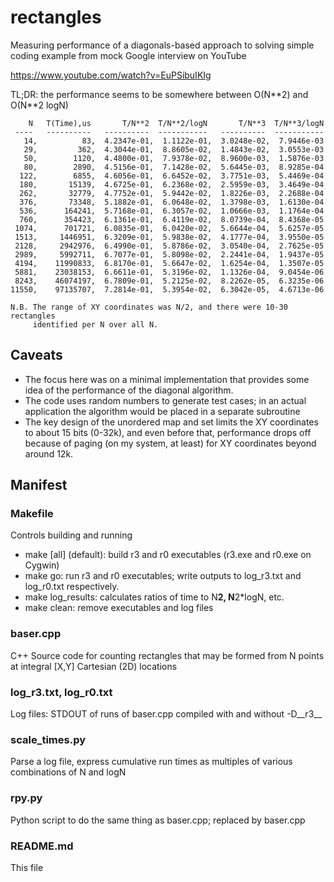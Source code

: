# rectangles
Measuring performance of a diagonals-based approach to solving simple coding example from mock Google interview on YouTube

https://www.youtube.com/watch?v=EuPSibuIKIg

TL;DR:  the performance seems to be somewhere between O(N\*\*2) and O(N\*\*2 logN)


        N   T(Time),us       T/N**2  T/N**2/logN       T/N**3  T/N**3/logN
     ----   ----------   ----------  -----------   ----------  -----------
       14,          83,  4.2347e-01,  1.1122e-01,  3.0248e-02,  7.9446e-03
       29,         362,  4.3044e-01,  8.8605e-02,  1.4843e-02,  3.0553e-03
       50,        1120,  4.4800e-01,  7.9378e-02,  8.9600e-03,  1.5876e-03
       80,        2890,  4.5156e-01,  7.1428e-02,  5.6445e-03,  8.9285e-04
      122,        6855,  4.6056e-01,  6.6452e-02,  3.7751e-03,  5.4469e-04
      180,       15139,  4.6725e-01,  6.2368e-02,  2.5959e-03,  3.4649e-04
      262,       32779,  4.7752e-01,  5.9442e-02,  1.8226e-03,  2.2688e-04
      376,       73348,  5.1882e-01,  6.0648e-02,  1.3798e-03,  1.6130e-04
      536,      164241,  5.7168e-01,  6.3057e-02,  1.0666e-03,  1.1764e-04
      760,      354423,  6.1361e-01,  6.4119e-02,  8.0739e-04,  8.4368e-05
     1074,      701721,  6.0835e-01,  6.0420e-02,  5.6644e-04,  5.6257e-05
     1513,     1446951,  6.3209e-01,  5.9838e-02,  4.1777e-04,  3.9550e-05
     2128,     2942976,  6.4990e-01,  5.8786e-02,  3.0540e-04,  2.7625e-05
     2989,     5992711,  6.7077e-01,  5.8098e-02,  2.2441e-04,  1.9437e-05
     4194,    11990833,  6.8170e-01,  5.6647e-02,  1.6254e-04,  1.3507e-05
     5881,    23038153,  6.6611e-01,  5.3196e-02,  1.1326e-04,  9.0454e-06
     8243,    46074197,  6.7809e-01,  5.2125e-02,  8.2262e-05,  6.3235e-06
    11550,    97135707,  7.2814e-01,  5.3954e-02,  6.3042e-05,  4.6713e-06

    N.B. The range of XY coordinates was N/2, and there were 10-30 rectangles
         identified per N over all N.


## Caveats
- The focus here was on a minimal implementation that provides some idea of the performance of the diagonal algorithm.
- The code uses random numbers to generate test cases; in an actual application the algorithm would be placed in a separate subroutine
- The key design of the unordered map and set limits the XY coordinates to about 15 bits (0-32k), and even before that, performance drops off because of paging (on my system, at least) for XY coordinates beyond around 12k.

## Manifest

### Makefile
Controls building and running
- make [all] (default):  build r3 and r0 executables (r3.exe and r0.exe on Cygwin)
- make go:  run r3 and r0 executables; write outputs to log_r3.txt and log_r0.txt respectively.
- make log_results:  calculates ratios of time to N**2, N**2*logN, etc.
- make clean:  remove executables and log files

### baser.cpp
C++ Source code for counting rectangles that may be formed from N points at integral [X,Y] Cartesian (2D) locations

### log_r3.txt, log_r0.txt
Log files:  STDOUT of runs of baser.cpp compiled with and without -D__r3__

### scale_times.py
Parse a log file, express cumulative run times as multiples of various combinations of N and logN

### rpy.py
Python script to do the same thing as baser.cpp; replaced by baser.cpp

### README.md
This file

